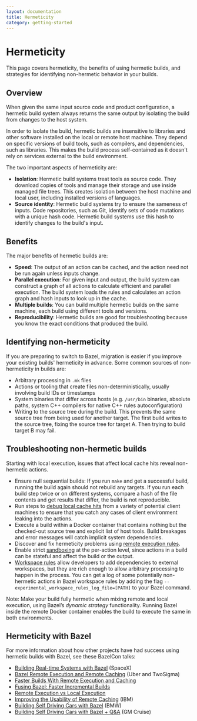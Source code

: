 ```yaml
---
layout: documentation
title: Hermeticity
category: getting-started
---
```


# Hermeticity

This page covers hermeticity, the benefits of using hermetic builds, and
strategies for identifying non-hermetic behavior in your builds.

## Overview

When given the same input source code and product configuration, a hermetic
build system always returns the same output by isolating the build from changes
to the host system.

In order to isolate the build, hermetic builds are insensitive to libraries and
other software installed on the local or remote host machine. They depend on
specific versions of build tools, such as compilers, and dependencies, such as
libraries. This makes the build process self-contained as it doesn't rely on
services external to the build environment.

The two important aspects of hermeticity are:

* **Isolation**: Hermetic build systems treat tools as source code. They
  download copies of tools and manage their storage and use inside managed file
  trees. This creates isolation between the host machine and local user,
  including installed versions of languages.
* **Source identity**: Hermetic build systems try to ensure the sameness of
  inputs. Code repositories, such as Git, identify sets of code mutations with a
  unique hash code. Hermetic build systems use this hash to identify changes to
  the build's input.

## Benefits

The major benefits of hermetic builds are:

* **Speed**: The output of an action can be cached, and the action need not be
  run again unless inputs change.
* **Parallel execution**: For given input and output, the build system can
  construct a graph of all actions to calculate efficient and parallel
  execution. The build system loads the rules and calculates an action graph
  and hash inputs to look up in the cache.
* **Multiple builds**: You can build multiple hermetic builds on the same
  machine, each build using different tools and versions.
* **Reproducibility**: Hermetic builds are good for troubleshooting because you
  know the exact conditions that produced the build.

## Identifying non-hermeticity

If you are preparing to switch to Bazel, migration is easier if you improve
your existing builds' hermeticity in advance. Some common sources of
non-hermeticity in builds are:

* Arbitrary processing in `.mk` files
* Actions or tooling that create files non-deterministically, usually involving
  build IDs or timestamps
* System binaries that differ across hosts (e.g. `/usr/bin` binaries, absolute
  paths, system C++ compilers for native C++ rules autoconfiguration)
* Writing to the source tree during the build. This prevents the same source
  tree from being used for another target. The first build writes to the source
  tree, fixing the source tree for target A. Then trying to build target B may
  fail.

## Troubleshooting non-hermetic builds

Starting with local execution, issues that affect local cache hits reveal
non-hermetic actions.

* Ensure null sequential builds: If you run `make` and get a successful build,
  running the build again should not rebuild any targets. If you run each build
  step twice or on different systems, compare a hash of the file contents and
  get results that differ, the build is not reproducible.
* Run steps to
  [debug local cache hits](remote-execution-caching-debug.html#troubleshooting-cache-hits)
  from a variety of potential client machines to ensure that you catch any
  cases of client environment leaking into the actions.
* Execute a build within a Docker container that contains nothing but the
  checked-out source tree and explicit list of host tools. Build breakages and
  error messages will catch implicit system dependencies.
* Discover and fix hermeticity problems using
  [remote execution rules](remote-execution-rules.html#overview).
* Enable strict [sandboxing](sandboxing.html)
  at the per-action level, since actions in a build can be stateful and affect
  the build or the output.
* [Workspace rules](workspace-log.html)
  allow developers to add dependencies to external workspaces, but they are
  rich enough to allow arbitrary processing to happen in the process. You can
  get a log of some potentially non-hermetic actions in Bazel workspace rules by
  adding the flag `--experimental_workspace_rules_log_file=[PATH]` to your Bazel
  command.

Note: Make your build fully hermetic when mixing remote and local execution,
using Bazel’s _dynamic strategy_ functionality. Running Bazel inside the remote
Docker container enables the build to execute the same in both environments.

## Hermeticity with Bazel

For more information about how other projects have had success using hermetic
builds with Bazel, see these  BazelCon talks:

*   [Building Real-time Systems with Bazel](https://www.youtube.com/watch?v=t_3bckhV_YI) (SpaceX)
*   [Bazel Remote Execution and Remote Caching](https://www.youtube.com/watch?v=_bPyEbAyC0s) (Uber and TwoSigma)
*   [Faster Builds With Remote Execution and Caching](https://www.youtube.com/watch?v=MyuJRUwT5LI)
*   [Fusing Bazel: Faster Incremental Builds](https://www.youtube.com/watch?v=rQd9Zd1ONOw)
*   [Remote Execution vs Local Execution](https://www.youtube.com/watch?v=C8wHmIln--g)
*   [Improving the Usability of Remote Caching](https://www.youtube.com/watch?v=u5m7V3ZRHLA) (IBM)
*   [Building Self Driving Cars with Bazel](https://www.youtube.com/watch?v=Gh4SJuYUoQI&list=PLxNYxgaZ8Rsf-7g43Z8LyXct9ax6egdSj&index=4&t=0s) (BMW)
*   [Building Self Driving Cars with Bazel + Q&A](https://www.youtube.com/watch?v=fjfFe98LTm8&list=PLxNYxgaZ8Rsf-7g43Z8LyXct9ax6egdSj&index=29) (GM Cruise)
